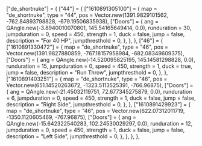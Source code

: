 ["de_shortnuke"] = { ["44"] = { ["1610891305100"] = { map = "de_shortnuke", type = "44", pos = Vector.new(1391.9829101562, -762.84893798828, -679.19506835938), ["Doors"] = { ang = QAngle.new(-3.8940010070801, 145.54165649414, 0.0), runduration = 30, jumpduration = 0, speed = 450, strength = 1, duck = false, jump = false, description = "For 40 HP", jumpthresthold = 0, }, }, }, ["46"] = { ["1610891330472"] = { map = "de_shortnuke", type = "46", pos = Vector.new(1391.9827880859, -767.18157958984, -682.08349609375), ["Doors"] = { ang = QAngle.new(-14.520095825195, 145.14581298828, 0.0), runduration = 15, jumpduration = 0, speed = 450, strength = 1, duck = true, jump = false, description = "Run Throw", jumpthresthold = 0, }, }, ["1610891403251"] = { map = "de_shortnuke", type = "46", pos = Vector.new(651.14520263672, -1323.5113525391, -766.96875), ["Doors"] = { ang = QAngle.new(-21.45032119751, 72.677345275879, 0.0), runduration = 6, jumpduration = 0, speed = 450, strength = 1, duck = false, jump = false, description = "Right Side", jumpthresthold = 0, }, }, ["1610891429923"] = { map = "de_shortnuke", type = "46", pos = Vector.new(622.07312011719, -1350.1120605469, -767.96875), ["Doors"] = { ang = QAngle.new(-15.642322540283, 102.24530029297, 0.0), runduration = 12, jumpduration = 0, speed = 450, strength = 1, duck = false, jump = false, description = "Left Side", jumpthresthold = 0, }, }, }, },
